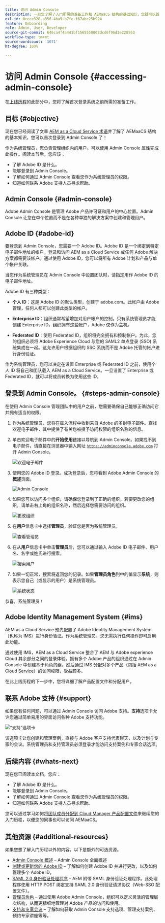 ```yaml
---
title: 访问 Admin Console
description: 一旦您了解了入门所需的准备工作和 AEMaaCS 结构的基础知识，您就可以首次登录 Admin Console 了。
exl-id: 0ccce328-a356-4ba9-b7fe-f67abc25b924
feature: Onboarding
role: Admin, User, Developer
source-git-commit: 646ca4f4a441bf1565558002dcd6f96d3e228563
workflow-type: tm+mt
source-wordcount: '1071'
ht-degree: 100%

---
```


# 访问 Admin Console {#accessing-admin-console}

在[上线历程](overview.md)的此部分中，您将了解首次登录系统之前所需的准备工作。

## 目标 {#objective}

现在您已经阅读了文章 [AEM as a Cloud Service 术语](terminology.md)并了解了 AEMaaCS 结构的基本知识，您可以首次登录到 Admin Console 了！

作为系统管理员，您负责管理组织内的用户。可以使用 Admin Console 属性完成此操作。阅读本节后，您应该：

* 了解 Adobe ID 是什么。
* 能够登录到 Admin Console。
* 了解如何通过 Admin Console 查看您作为系统管理员的权限。
* 知道如何联系 Adobe 支持人员寻求帮助。

## Admin Console {#admin-console}

Adobe Admin Console 是管理 Adobe 产品许可证和用户的中心位置。Admin Console 让您在单个位置而不是在各种单独的解决方案中创建和管理用户。

## Adobe ID {#adobe-id}

要登录到 Admin Console，您需要一个 Adobe ID。Adobe ID 是一个绑定到特定电子邮件地址的帐户，登录和访问 AEM as a Cloud Service 或任何 Adobe 解决方案都需要该帐户。通过使用 Adobe ID，您可以将所有 Adobe 计划和产品与单个帐户关联。

当您作为系统管理员在 Admin Console 中设置团队时，请指定用作 Adobe ID 的电子邮件地址。

Adobe ID 有三种类型：

* **个人 ID**：这是 Adobe ID 的默认类型，创建于 adobe.com。此帐户由 Adobe 管理，任何人都可以创建此类型的帐户。

* **Enterprise ID**：组织通常希望增加对用户帐户的控制。只有系统管理员才能创建 Enterprise ID，组织拥有这些帐户，Adobe 仅作为主机。

* **Federated ID**：使用 Federated ID，组织将完全拥有和控制帐户。为此，您的组织必须将 Adobe Experience Cloud 与您的 SAML2 单点登录 (SSO) 系统集成在一起。这允许用户根据组织的 SSO 系统而不是 Adobe 托管的帐户进行身份验证。

作为系统管理员，您可以决定在设置 Enterprise 或 Federated ID 之前，使用个人 ID 将自己和团队载入 AEM as a Cloud Service。一旦设置了 Enterprise 或 Federated ID，就可以将成员转换为使用这些 ID。

## 登录到 Admin Console。 {#steps-admin-console}

在使用 Admin Console 管理团队中的用户之前，您需要确保自己能够正确访问它并拥有适当的权限。

1. 作为系统管理员，您将在载入流程中收到来自 Adobe 的多封电子邮件。查找欢迎电子邮件，其中提供了有关您被授予访问权限的组织名称的信息。

1. 单击欢迎电子邮件中的&#x200B;**开始使用**&#x200B;链接以导航到 Admin Console。如果找不到电子邮件，请直接在浏览器中输入网址 [`https://adminconsole.adobe.com`](https://adminconsole.adobe.com) 打开 Admin Console。

   ![欢迎电子邮件](/help/journey-onboarding/assets/get-started-email.png)

1. 使用您的 Adobe ID 登录。成功登录后，您将看到 Adobe Admin Console 的&#x200B;**概述**&#x200B;页面。

   ![Admin Console](/help/journey-onboarding/assets/get-started1.png)

1. 如果您可以访问多个组织，请确保您登录到了正确的组织。若要更改您的组织，请单击右上角的组织名称，然后选择您需要访问的组织。

   ![更改组织](/help/journey-onboarding/assets/admin-console-orgswitch.png)

1. 在&#x200B;**用户**&#x200B;信息卡中选择&#x200B;**管理员**，验证您是否为系统管理员。

   ![查看管理员](/help/journey-onboarding/assets/get-started2.png)

1. 在从&#x200B;**用户**&#x200B;信息卡中单击&#x200B;**管理员**&#x200B;后，您可以通过输入 Adobe ID 电子邮件、用户名、名字或姓氏进行搜索。

   ![搜索用户](/help/journey-onboarding/assets/get-started3.png)

1. 如果一切正常，搜索将返回您的记录。如果&#x200B;**管理员角色**&#x200B;列中的值显示&#x200B;**系统**，则表示您自己（或显示的用户）是系统管理员。

   ![系统状态](/help/journey-onboarding/assets/get-started4.png)

恭喜，系统管理员！

## Adobe Identity Management System {#ims}

AEM as a Cloud Service 预先配置了 Adobe Identity Management System（也称为 IMS）进行身份验证。作为系统管理员，您无需执行任何操作即可启用此功能。

通过使用 IMS，AEM as a Cloud Service 整合了 AEM 与 Adobe experience Cloud 其余部分之间的登录体验。拥有多个 Adobe 产品的组织通过在 Admin Console 中创建基于角色的组，然后通过 IMS 分配对多个产品（包括 AEM as a Cloud Service）的访问权限，受益颇多。

在此上线历程的下一步中，您将详细了解产品配置文件和分配用户。

## 联系 Adobe 支持 {#support}

如果您有任何问题，可以通过 Admin Console 访问 Adobe 支持。**支持**&#x200B;选项卡允许您通过简单易用的界面访问各种 Adobe 支持功能。

![“支持”选项卡](/help/journey-onboarding/assets/support-menu.png)

该选项卡让您创建和管理案例，直接与 Adobe 客户支持代表聊天，以及计划与专家的会议。系统管理员和支持管理员必须登录才能访问支持案例和专家会话选项。

## 后续内容 {#whats-next}

现在您已阅读本文档，您应：

* 了解 Adobe ID 是什么。
* 能够登录到 Admin Console。
* 了解如何通过 Admin Console 查看您作为系统管理员的权限。
* 知道如何联系 Adobe 支持人员寻求帮助。

您可以通过学习如何[将团队成员分配到 Cloud Manager 产品配置文件](assign-profiles-cloud-manager.md)来继续您的入门历程，以便您的同事也可以访问 AEMaaCS。

## 其他资源 {#additional-resources}

如果您想了解入门历程以外的内容，以下是额外的可选资源。

* [Admin Console 概述](https://helpx.adobe.com/cn/enterprise/using/admin-console.html) – Admin Console 全面概述
* [创建或更新您的 Adobe ID](https://helpx.adobe.com/cn/manage-account/using/create-update-adobe-id.html#HowtocreateorupdateyourAdobeID) – 了解如何创建 Adobe ID 并进行更改，以及如何管理多个 Adobe ID。
* [SAML 2.0 身份验证处理程序](https://experienceleague.adobe.com/docs/experience-manager-65/administering/security/saml-2-0-authenticationhandler.html) – AEM 附带 SAML 身份验证处理程序。此处理程序使用 HTTP POST 绑定支持 SAML 2.0 身份验证请求协议（Web-SSO 配置文件）。
* [管理员角色](https://helpx.adobe.com/cn/enterprise/using/admin-roles.ug.html) – 通过使用 Adobe Admin Console，组织可以定义灵活的管理层次结构，从而更精细地管理对 Adobe 产品的访问和使用。
* [支持和专家会议](https://helpx.adobe.com/cn/enterprise/admin-guide.html/enterprise/using/support-for-experience-cloud.ug.html) – 了解如何获取 Admin Console 支持选项、管理支持案例、预约专家讲座等等。
